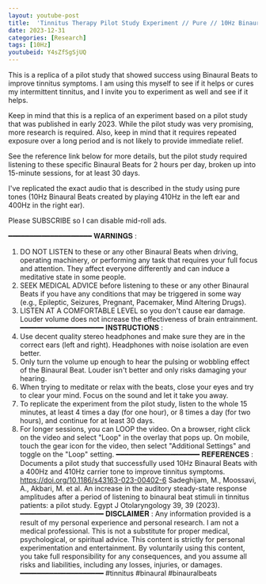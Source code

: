 ```yaml
---
layout: youtube-post
title:  'Tinnitus Therapy Pilot Study Experiment // Pure // 10Hz Binaural Beats'
date: 2023-12-31
categories: [Research]
tags: [10Hz]
youtubeid: Y4sZfSgSjUQ
---
```


<p class="premono" markdown="1">
This is a replica of a pilot study that showed success using Binaural Beats to improve tinnitus symptoms. I am using this myself to see if it helps or cures my intermittent tinnitus, and I invite you to experiment as well and see if it helps.

Keep in mind that this is a replica of an experiment based on a pilot study that was published in early 2023. While the pilot study was very promising, more research is required. Also, keep in mind that it requires repeated exposure over a long period and is not likely to provide immediate relief.

See the reference link below for more details, but the pilot study required listening to these specific Binaural Beats for 2 hours per day, broken up into 15-minute sessions, for at least 30 days.

I've replicated the exact audio that is described in the study using pure tones (10Hz Binaural Beats created by playing 410Hz in the left ear and 400Hz in the right ear).

Please SUBSCRIBE so I can disable mid-roll ads.

━━━━━━━━━━━━━━━━━━━━
𝐖𝐀𝐑𝐍𝐈𝐍𝐆𝐒 :
1. DO NOT LISTEN to these or any other Binaural Beats when driving, operating machinery, or performing any task that requires your full focus and attention. They affect everyone differently and can induce a meditative state in some people.
2. SEEK MEDICAL ADVICE before listening to these or any other Binaural Beats if you have any conditions that may be triggered in some way (e.g., Epileptic, Seizures, Pregnant, Pacemaker, Mind Altering Drugs).
3. LISTEN AT A COMFORTABLE LEVEL so you don't cause ear damage. Louder volume does not increase the effectiveness of brain entrainment.
━━━━━━━━━━━━━━━━━━━━
𝐈𝐍𝐒𝐓𝐑𝐔𝐂𝐓𝐈𝐎𝐍𝐒 :
1. Use decent quality stereo headphones and make sure they are in the correct ears (left and right). Headphones with noise isolation are even better.
2. Only turn the volume up enough to hear the pulsing or wobbling effect of the Binaural Beat. Louder isn't better and only risks damaging your hearing.
3. When trying to meditate or relax with the beats, close your eyes and try to clear your mind. Focus on the sound and let it take you away.
4. To replicate the experiment from the pilot study, listen to the whole 15 minutes, at least 4 times a day (for one hour), or 8 times a day (for two hours), and continue for at least 30 days.
5. For longer sessions, you can LOOP the video. On a browser, right click on the video and select "Loop" in the overlay that pops up. On mobile, touch the gear icon for the video, then select "Additional Settings" and toggle on the "Loop" setting.
━━━━━━━━━━━━━━━━━━━━
𝐑𝐄𝐅𝐄𝐑𝐄𝐍𝐂𝐄𝐒 :
Documents a pilot study that successfully used 10Hz Binaural Beats with a 400Hz and 410Hz carrier tone to improve tinnitus symptoms.
<https://doi.org/10.1186/s43163-023-00402-6>
Sadeghijam, M., Moossavi, A., Akbari, M. et al. An increase in the auditory steady-state response amplitudes after a period of listening to binaural beat stimuli in tinnitus patients: a pilot study. Egypt J Otolaryngology 39, 39 (2023).
━━━━━━━━━━━━━━━━━━━━
𝐃𝐈𝐒𝐂𝐋𝐀𝐈𝐌𝐄𝐑 :
Any information provided is a result of my personal experience and personal research. I am not a medical professional. This is not a substitute for proper medical, psychological, or spiritual advice. This content is strictly for personal experimentation and entertainment. By voluntarily using this content, you take full responsibility for any consequences, and you assume all risks and liabilities, including any losses, injuries, or damages.
━━━━━━━━━━━━━━━━━━━━
#tinnitus #binaural #binauralbeats
</p>
